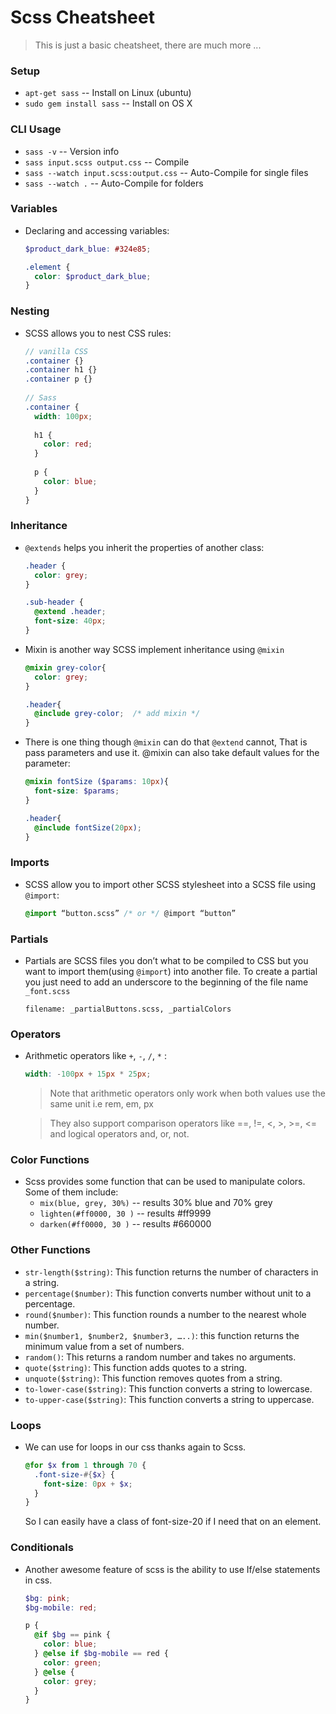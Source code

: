 # Scss Cheatsheet

> This is just a basic cheatsheet, there are much more ...

### Setup

- `apt-get sass` -- Install on Linux (ubuntu)
- `sudo gem install sass` -- Install on OS X

### CLI Usage

- `sass -v` -- Version info
- `sass input.scss output.css` -- Compile
- `sass --watch input.scss:output.css` -- Auto-Compile for single files
- `sass --watch .` -- Auto-Compile for folders

### Variables

- Declaring and accessing variables:
  ```scss
  $product_dark_blue: #324e85;
  
  .element {
    color: $product_dark_blue;
  }
  ```

### Nesting

- SCSS allows you to nest CSS rules:
  ```scss
  // vanilla CSS
  .container {}
  .container h1 {}
  .container p {}
    
  // Sass
  .container {
    width: 100px;
    
    h1 {
      color: red;
    }
    
    p {
      color: blue;
    }
  }
  ```

### Inheritance 

- `@extends` helps you inherit the properties of another class:
  ```scss
  .header {
    color: grey;
  }

  .sub-header {
    @extend .header;
    font-size: 40px;
  }
  ```
  
- Mixin is another way SCSS implement inheritance using `@mixin`
  ```scss
  @mixin grey-color{
    color: grey;
  }

  .header{
    @include grey-color;  /* add mixin */
  }
  ```
  
- There is one thing though `@mixin` can do that `@extend` cannot, That is pass parameters and use it. @mixin can also take default values for the parameter:
  ```scss
  @mixin fontSize ($params: 10px){
    font-size: $params;
  }
  
  .header{
    @include fontSize(20px);
  }
  ```
 
### Imports

- SCSS allow you to import other SCSS stylesheet into a SCSS file using `@import`:
  ```scss
  @import “button.scss” /* or */ @import “button”
  ```

### Partials

- Partials are SCSS files you don’t what to be compiled to CSS but you want to import them(using `@import`) into another file. To create a partial you just need to add an underscore to the beginning of the file name `_font.scss`
  ```
  filename: _partialButtons.scss, _partialColors
  ```

### Operators

- Arithmetic operators like `+`, `-`, `/`, `*` :
  ```scss
  width: -100px + 15px * 25px;
  ```
  
  > Note that arithmetic operators only work when both values use the same unit i.e rem, em, px
  
  > They also support comparison operators like ==, !=, <, >, >=, <= and logical operators and, or, not.

### Color Functions

- Scss provides some function that can be used to manipulate colors. Some of them include:
  - `mix(blue, grey, 30%)` -- results 30% blue and 70% grey
  - `lighten(#ff0000, 30 )` -- results #ff9999
  - `darken(#ff0000, 30 )` -- results #660000

### Other Functions

- `str-length($string)`: This function returns the number of characters in a string.
- `percentage($number)`: This function converts number without unit to a percentage.
- `round($number)`: This function rounds a number to the nearest whole number.
- `min($number1, $number2, $number3, …..)`: this function returns the minimum value from a set of numbers.
- `random()`: This returns a random number and takes no arguments.
- `quote($string)`: This function adds quotes to a string.
- `unquote($string)`: This function removes quotes from a string.
- `to-lower-case($string)`: This function converts a string to lowercase.
- `to-upper-case($string)`: This function converts a string to uppercase.

### Loops

- We can use for loops in our css thanks again to Scss. 
  ```scss
  @for $x from 1 through 70 {
    .font-size-#{$x} {
      font-size: 0px + $x;
    }
  }
  ```
  So I can easily have a class of font-size-20 if I need that on an element.

### Conditionals

- Another awesome feature of scss is the ability to use If/else statements in css. 
  ```scss
  $bg: pink;
  $bg-mobile: red;

  p {
    @if $bg == pink {
      color: blue;
    } @else if $bg-mobile == red {
      color: green;
    } @else {
      color: grey;
    }
  }
  ```